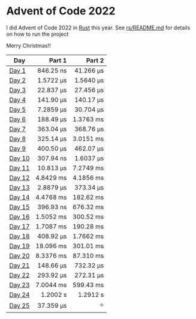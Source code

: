 # Advent of Code 2022

I did Advent of Code 2022 in [Rust](https://www.rust-lang.org/) this year.
See [rs/README.md](https://github.com/ColinHarrington/advent-of-code-2022/tree/main/rs) for details on how to run the project

Merry Christmas!!

| Day                       |    Part 1 |    Part 2 |
|---------------------------|----------:|----------:|
| [Day 1](rs/src/day1.rs)   | 846.25 ns | 41.266 µs |
| [Day 2](rs/src/day2.rs)   | 1.5722 µs | 1.5640 µs |
| [Day 3](rs/src/day3.rs)   | 22.837 µs | 27.456 µs |
| [Day 4](rs/src/day4.rs)   | 141.90 µs | 140.17 µs |
| [Day 5](rs/src/day5.rs)   | 7.2859 µs | 30.704 µs |
| [Day 6](rs/src/day6.rs)   | 188.49 µs | 1.3763 ms |
| [Day 7](rs/src/day7.rs)   | 363.04 µs | 368.76 µs |
| [Day 8](rs/src/day8.rs)   | 325.14 µs | 3.0151 ms |
| [Day 9](rs/src/day9.rs)   | 400.50 µs | 462.07 µs |
| [Day 10](rs/src/day10.rs) | 307.94 ns | 1.6037 µs |
| [Day 11](rs/src/day11.rs) | 10.813 µs | 7.2749 ms |
| [Day 12](rs/src/day12.rs) | 4.8429 ms | 4.1856 ms |
| [Day 13](rs/src/day13.rs) | 2.8879 µs | 373.34 µs |
| [Day 14](rs/src/day14.rs) | 4.4768 ms | 182.62 ms |
| [Day 15](rs/src/day15.rs) | 396.93 ns | 676.32 ms |
| [Day 16](rs/src/day16.rs) | 1.5052 ms | 300.52 ms |
| [Day 17](rs/src/day17.rs) | 1.7087 ms | 190.28 ms |
| [Day 18](rs/src/day18.rs) | 408.92 µs | 1.7662 ms |
| [Day 19](rs/src/day19.rs) | 18.096 ms | 301.01 ms |
| [Day 20](rs/src/day20.rs) | 8.3376 ms | 87.310 ms |
| [Day 21](rs/src/day21.rs) | 148.66 µs | 732.32 µs |
| [Day 22](rs/src/day22.rs) | 293.92 µs | 272.31 µs |
| [Day 23](rs/src/day23.rs) | 7.0044 ms | 599.43 ms |
| [Day 24](rs/src/day24.rs) |  1.2002 s |  1.2912 s |
| [Day 25](rs/src/day25.rs) | 37.359 µs |    :star: |
